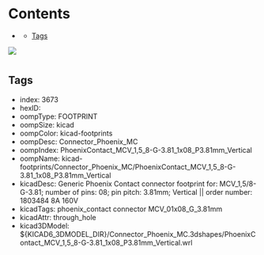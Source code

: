 



Contents
========

* [](#)
	* [Tags](#tags)
  
![][im]
# 

## Tags

- index: 3673
- hexID: 
- oompType: FOOTPRINT
- oompSize: kicad
- oompColor: kicad-footprints
- oompDesc: Connector_Phoenix_MC
- oompIndex: PhoenixContact_MCV_1,5_8-G-3.81_1x08_P3.81mm_Vertical
- oompName: kicad-footprints/Connector_Phoenix_MC/PhoenixContact_MCV_1,5_8-G-3.81_1x08_P3.81mm_Vertical
- kicadDesc: Generic Phoenix Contact connector footprint for: MCV_1,5/8-G-3.81; number of pins: 08; pin pitch: 3.81mm; Vertical || order number: 1803484 8A 160V
- kicadTags: phoenix_contact connector MCV_01x08_G_3.81mm
- kicadAttr: through_hole
- kicad3DModel: ${KICAD6_3DMODEL_DIR}/Connector_Phoenix_MC.3dshapes/PhoenixContact_MCV_1,5_8-G-3.81_1x08_P3.81mm_Vertical.wrl



[im]: image.png
